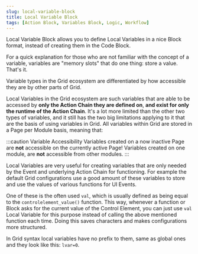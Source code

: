 ```yaml
---
slug: local-variable-block
title: Local Variable Block
tags: [Action Block, Variables Block, Logic, Workflow]
---
```


Local Variable Block allows you to define Local Variables in a nice Block format, instead of creating them in the Code Block.

For a quick explanation for those who are not familiar with the concept of a variable, variables are "memory slots" that do one thing: store a value. That's it.

Variable types in the Grid ecosystem are differentiated by how accessible they are by other parts of Grid.

Local Variables in the Grid ecosystem are such variables that are able to be accessed by **only the Action Chain they are defined on**, **and exist for only the runtime of the Action Chain**. It's a lot more limited than the other two types of variables, and it still has the two big limitations applying to it that are the basis of using variables in Grid. All variables within Grid are stored in a Page per Module basis, meaning that:

:::caution Variable Accessibility
Variables created on a now inactive Page are **not** accessible on the currently active Page!
Variables created on one module, are **not** accessible from other modules.
:::

Local Variables are very useful for creating  variables that are only needed by the Event and underlying Action Chain for functioning. For example the default Grid configurations use a good amount of these variables to store and use the values of various functions for UI Events.

One of these is the often used `val`, which is usually defined as being equal to the `controlelement_value()` function. This way, whenever a function or Block asks for the current value of the Control Element, you can just use `val` Local Variable for this purpose instead of calling the above mentioned function each time. Doing this saves characters and makes configurations more structured.

In Grid syntax local variables have no prefix to them, same as global ones and they look like this: `lvar=0`.
